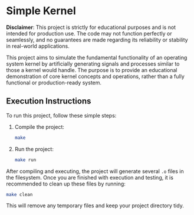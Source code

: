 # Simple Kernel

**Disclaimer**: This project is strictly for educational purposes and is not intended for production use. The code may not function perfectly or seamlessly, and no guarantees are made regarding its reliability or stability in real-world applications.

This project aims to simulate the fundamental functionality of an operating system kernel by artificially generating signals and processes similar to those a kernel would handle. The purpose is to provide an educational demonstration of core kernel concepts and operations, rather than a fully functional or production-ready system.

## Execution Instructions

To run this project, follow these simple steps:

1. Compile the project:
   ```bash
   make
   ```

2. Run the project:
   ```bash
   make run
   ```

After compiling and executing, the project will generate several `.o` files in the filesystem. Once you are finished with execution and testing, it is recommended to clean up these  files by running:

```bash
make clean
```

This will remove any temporary files and keep your project directory tidy.
